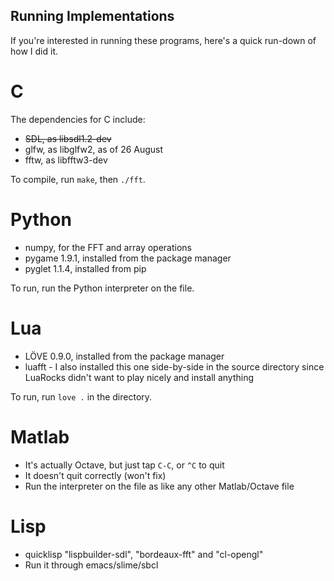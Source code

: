 ## Running Implementations

If you're interested in running these programs, here's a quick run-down of how I
did it.

# C
The dependencies for C include:
- ~~SDL, as libsdl1.2-dev~~
- glfw, as libglfw2, as of 26 August
- fftw, as libfftw3-dev

To compile, run ```make```, then ```./fft```.

# Python
- numpy, for the FFT and array operations
- pygame 1.9.1, installed from the package manager
- pyglet 1.1.4, installed from pip

To run, run the Python interpreter on the file.

# Lua
- LÖVE 0.9.0, installed from the package manager
- luafft - I also installed this one side-by-side in the source directory
since LuaRocks didn't want to play nicely and install anything

To run, run ```love .``` in the directory.

# Matlab
- It's actually Octave, but just tap ```C-C```, or ```^C``` to quit
- It doesn't quit correctly (won't fix)
- Run the interpreter on the file as like any other Matlab/Octave file

# Lisp
- quicklisp "lispbuilder-sdl", "bordeaux-fft" and "cl-opengl"
- Run it through emacs/slime/sbcl
